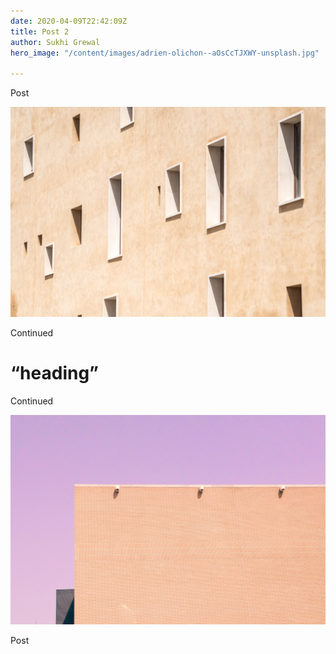 ```yaml
---
date: 2020-04-09T22:42:09Z
title: Post 2
author: Sukhi Grewal
hero_image: "/content/images/adrien-olichon--aOsCcTJXWY-unsplash.jpg"

---
```

Post

![](/content/images/elcarito-CRn-_80z4SE-unsplash.jpg)

Continued

# “heading”

Continued

![](/content/images/francesco-mazzoli-0xh3QPqcfKM-unsplash.jpg)

Post